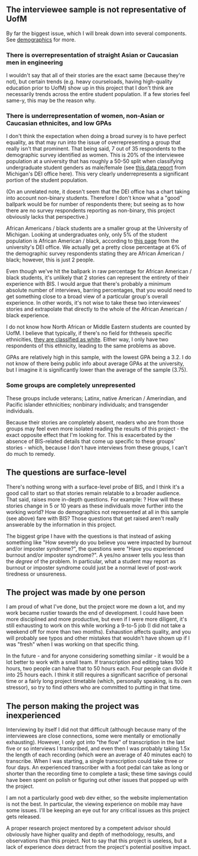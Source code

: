 ## The interviewee sample is not representative of UofM 

By far the biggest issue, which I will break down into several components. See [demographics](/methodology_demographics) for more.

### There is overrepresentation of straight Asian or Caucasian men in engineering

I wouldn't say that all of their stories are the exact same (because they're not), but certain trends (e.g. heavy courseloads, having high-quality education prior to UofM) show up in this project that I don't think are necessarily trends across the entire student population. If a few stories feel same-y, this may be the reason why.

### There is underrepresentation of women, non-Asian or Caucasian ethnicites, and low GPAs

I don't think the expectation when doing a broad survey is to have perfect equality, as that may run into the issue of overrepresenting a group that really isn't that prominent. That being said, 7 out of 35 respondents to the demographic survey identified as women. This is 20% of the interviewee population at a university that has roughly a 50-50 split when classifying undergraduate student genders as male/female (see [this data report](https://diversity.umich.edu/data-reports/) from Michigan's DEI office here). This very clearly underrepresents a significant portion of the student population. 

(On an unrelated note, it doesn't seem that the DEI office has a chart taking into account non-binary students. Therefore I don't know what a "good" ballpark would be for number of respondents there; but seeing as to how there are no survey respondents reporting as non-binary, this project obviously lacks that perspective.)

African Americans / black students are a smaller group at the University of Michigan. Looking at undergraduates only, only 5% of the student population is African American / black, according to [this page](https://diversity.umich.edu/data-reports/) from the university's DEI office. We actually get a pretty close percentage at 6% of the demographic survey respondents stating they are African American / black; however, this is just 2 people. 

Even though we've hit the ballpark in raw percentage for African American / black students, it's unlikely that 2 stories can represent the entirety of their experience with BIS. I would argue that there's probably a minimum absolute number of interviews, barring percentages, that you would need to get something close to a broad view of a particular group's overall experience. In other words, it's not wise to take these two interviewees' stories and extrapolate that directly to the whole of the African American / black experience.

I do not know how North African or Middle Eastern students are counted by UofM. I believe that typically, if there's no field for ththeseis specific ethnicities, [they are classified as white](https://www.npr.org/2022/02/17/1079181478/us-census-middle-eastern-white-north-african-mena). Either way, I only have two respondents of this ethnicity, leading to the same problems as above.

GPAs are relatively high in this sample, with the lowest GPA being a 3.2. I do not know of there being public info about average GPAs at the university, but I imagine it is significantly lower than the average of the sample (3.75).

### Some groups are completely unrepresented

These groups include veterans; Latinx, native American / Amerindian, and Pacific islander ethnicities; nonbinary individuals; and transgender individuals. 

Because their stories are completely absent, readers who are from those groups may feel even more isolated reading the results of this project - the exact opposite effect that I'm looking for. This is exacerbated by the absence of BIS-related details that come up specific to these groups' stories - which, because I don't have interviews from these groups, I can't do much to remedy. 

## The questions are surface-level

There's nothing wrong with a surface-level probe of BIS, and I think it's a good call to start so that stories remain relatable to a broader audience. That said, raises more in-depth questions. For example: ? How will these stories change in 5 or 10 years as these individuals move further into the working world? How do demographics not represented at all in this sample (see above) fare with BIS? Those questions that get raised aren't really answerable by the information in this project.

The biggest gripe I have with the questions is that instead of asking something like "How severely do you believe you were impacted by burnout and/or imposter syndrome?", the questions were "Have you experienced burnout and/or imposter syndrome?". A yes/no answer tells you less than the *degree* of the problem. In particular, what a student may report as burnout or imposter syndrome could just be a normal level of post-work tiredness or unsureness.

## The project was made by one person

I am proud of what I've done, but the project wore me down a lot, and my work became rustier towards the end of development. I could have been more disciplined and more productive, but even if I were more diligent, it's still exhausting to work on this while working a 9-to-5 job (I did not take a weekend off for more than two months). Exhaustion affects quality, and you will probably see typos and other mistakes that wouldn't have shown up if I was "fresh" when I was working on that specific thing. 

In the future - and for anyone considering something similar - it would be a lot better to work with a small team. If transcription and editing takes 100 hours, two people can halve that to 50 hours each. Four people can divide it into 25 hours each. I think it still requires a significant sacrifice of personal time or a fairly long project timetable (which, personally speaking, is its own stressor), so try to find others who are committed to putting in that time.

## The person making the project was inexperienced

Interviewing by itself I did not that difficult (although because many of the interviewees are close connections, some were mentally or emotionally exhausting). However, I only got into "the flow" of transcription in the last five or so interviews I transcribed, and even then I was probably taking 1.5x the length of each recording (which were an average of 40 minutes each) to transcribe. When I was starting, a single transcription could take three or four days. An experienced transcriber with a foot pedal can take as long or shorter than the recording time to complete a task; these time savings could have been spent on polish or figuring out other issues that popped up with the project.

I am not a particularly good web dev either, so the website implementation is not the best. In particular, the viewing experience on mobile may have some issues. I'll be keeping an eye out for any critical issues as this project gets released.

A proper research project mentored by a competent advisor should obviously have higher quality and depth of methodology, results, and observations than this project. Not to say that this project is useless, but a lack of experience *does* detract from the project's potential positive impact.